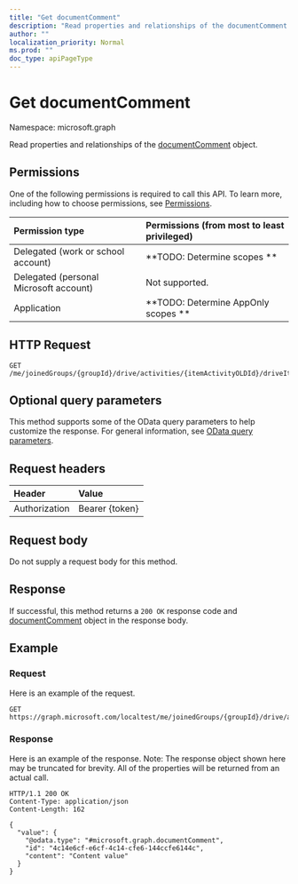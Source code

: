 ```yaml
---
title: "Get documentComment"
description: "Read properties and relationships of the documentComment object."
author: ""
localization_priority: Normal
ms.prod: ""
doc_type: apiPageType
---
```


# Get documentComment

Namespace: microsoft.graph

Read properties and relationships of the [documentComment](../resources/documentcomment.md) object.

## Permissions
One of the following permissions is required to call this API. To learn more, including how to choose permissions, see [Permissions](/concepts/permissions-reference.md).

|Permission type|Permissions (from most to least privileged)|
|:---|:---|
|Delegated (work or school account)|**TODO: Determine scopes **|
|Delegated (personal Microsoft account)|Not supported.|
|Application|**TODO: Determine AppOnly scopes **|

## HTTP Request
<!-- {
  "blockType": "ignored"
}
-->
``` http
GET /me/joinedGroups/{groupId}/drive/activities/{itemActivityOLDId}/driveItem/document/comments/{documentCommentId}
```

## Optional query parameters
This method supports some of the OData query parameters to help customize the response. For general information, see [OData query parameters](/graph/query-parameters).

## Request headers
|Header|Value|
|:---|:---|
|Authorization|Bearer {token}|

## Request body
Do not supply a request body for this method.

## Response
If successful, this method returns a `200 OK` response code and [documentComment](../resources/documentcomment.md) object in the response body.

## Example

### Request
Here is an example of the request.
<!-- {
  "blockType": "request",
  "name": "get_documentcomment"
}
-->
``` http
GET https://graph.microsoft.com/localtest/me/joinedGroups/{groupId}/drive/activities/{itemActivityOLDId}/driveItem/document/comments/{documentCommentId}
```

### Response
Here is an example of the response. Note: The response object shown here may be truncated for brevity. All of the properties will be returned from an actual call.
<!-- {
  "blockType": "response",
  "truncated": true,
  "@odata.type": "microsoft.graph.documentComment"
}
-->
``` http
HTTP/1.1 200 OK
Content-Type: application/json
Content-Length: 162

{
  "value": {
    "@odata.type": "#microsoft.graph.documentComment",
    "id": "4c14e6cf-e6cf-4c14-cfe6-144ccfe6144c",
    "content": "Content value"
  }
}
```

